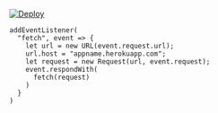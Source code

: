 ﻿[![Deploy](https://www.herokucdn.com/deploy/button.png)](https://dashboard.heroku.com/new?template=https://github.com/zhgithubgo/sanheyi.git)

```
addEventListener(
  "fetch", event => {
    let url = new URL(event.request.url);
    url.host = "appname.herokuapp.com";
    let request = new Request(url, event.request);
    event.respondWith(
      fetch(request)
    )
  }
)
```
